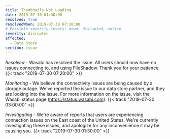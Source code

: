 ```yaml
---
title: Thumbnails Not Loading
date: 2019-07-30 01:30:00
resolved: true
resolvedWhen: 2019-07-30 07:20:00
# Possible severity levels: down, disrupted, notice
severity: disrupted
affected:
  - Data Store
section: issue
---
```


*Resolved* -
Wasabi has resolved the issue. All users should now have no issues connecting to, and using FileShadow. Thank you for your patience. {{< track "2019-07-30 07:20:00" >}}

*Monitoring* - We believe the connectivity issues are being caused by a storage outage. We've reported the issue to our data store partner, and they are looking into the issue. For more information on the issue, visit the Wasabi status page (https://status.wasabi.com). {{< track "2019-07-30 03:00:00" >}}

*Investigating* - We're aware of reports that users are experiencing connection issues on the East coast of the United States. We're currently investigating these issues, and apologize for any inconvenience it may be causing you. {{< track "2019-07-30 01:30:00" >}}
